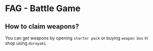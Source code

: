 # FAG - Battle Game

## How to claim weapons?

You can get weapons by opening `starter pack` or buying `weapon box` in shop using `dorayaki`

